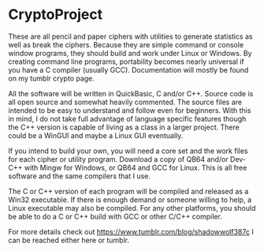 # CryptoProject
These are all pencil and paper ciphers with utilities to generate statistics as well as break the ciphers.
Because they are simple command or console window programs, they should build and work under Linux or Windows.
By creating command line programs, portability becomes nearly universal if you have a C compiler (usually GCC).
Documentation will mostly be found on my tumblr crypto page.

All the software will be written in QuickBasic, C and/or C++. Source code is all open source and somewhat heavily commented.
The source files are intended to be easy to understand and follow even for beginners. With this in mind, I do not
take full advantage of language specific features though the C++ version is capable of living as a class in a larger project.
There could be a WinGUI and maybe a Linux GUI eventually.

If you intend to build your own, you will need a core set and the work files for each cipher or utility program.
Download a copy of QB64 and/or Dev-C++ with Mingw for Windows, or QB64 and GCC for Linux. This is all free software
and the same compilers that I use.

The C or C++ version of each program will be compiled and released as a Win32 executable. If there is enough demand
or someone willing to help, a Linux executable may also be compiled. For any other platforms, you should be able
to do a C or C++ build with GCC or other C/C++ compiler.

For more details check out https://www.tumblr.com/blog/shadowwolf387c
I can be reached either here or tumblr.
